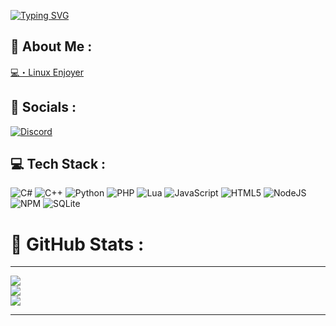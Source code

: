 [![Typing SVG](https://readme-typing-svg.demolab.com?font=Courgette&size=30&pause=1000&color=F7F7F7&random=false&width=435&lines=I'm+Kyz-dsc+%F0%9F%92%8E)](https://git.io/typing-svg)


🧽 About Me :
---
[💻・Linux Enjoyer](https://archlinux.org/download/)

🍜 Socials :
---
[![Discord](https://img.shields.io/badge/Discord-%237289DA.svg?logo=discord&logoColor=white)]([https://senju.cc/discord](https://discord.gg/JA6TVuhhFx)) 

💻 Tech Stack :
---
![C#](https://img.shields.io/badge/c%23-%23239120.svg?style=for-the-badge&logo=csharp&logoColor=white) ![C++](https://img.shields.io/badge/c++-%2300599C.svg?style=for-the-badge&logo=c%2B%2B&logoColor=white) ![Python](https://img.shields.io/badge/python-3670A0?style=for-the-badge&logo=python&logoColor=ffdd54) ![PHP](https://img.shields.io/badge/php-%23777BB4.svg?style=for-the-badge&logo=php&logoColor=white) ![Lua](https://img.shields.io/badge/lua-%232C2D72.svg?style=for-the-badge&logo=lua&logoColor=white) ![JavaScript](https://img.shields.io/badge/javascript-%23323330.svg?style=for-the-badge&logo=javascript&logoColor=%23F7DF1E) ![HTML5](https://img.shields.io/badge/html5-%23E34F26.svg?style=for-the-badge&logo=html5&logoColor=white) ![NodeJS](https://img.shields.io/badge/node.js-6DA55F?style=for-the-badge&logo=node.js&logoColor=white)  ![NPM](https://img.shields.io/badge/NPM-%23CB3837.svg?style=for-the-badge&logo=npm&logoColor=white) ![SQLite](https://img.shields.io/badge/sqlite-%2307405e.svg?style=for-the-badge&logo=sqlite&logoColor=white) 
# 🔎 GitHub Stats :
---
![](https://github-readme-stats.vercel.app/api?username=Kyz-dsc&theme=highcontrast&hide_border=false&include_all_commits=false&count_private=true)<br/>
![](https://github-readme-streak-stats.herokuapp.com/?user=Kyz-dsc&theme=highcontrast&hide_border=false)<br/>
![](https://github-readme-stats.vercel.app/api/top-langs/?username=Kyz-dsc&theme=highcontrast&hide_border=false&include_all_commits=false&count_private=true&layout=compact)

---
